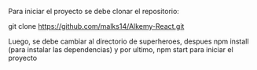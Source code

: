 Para iniciar el proyecto se debe clonar el repositorio:

git clone https://github.com/malks14/Alkemy-React.git

Luego, se debe cambiar al directorio de superheroes, despues npm install (para instalar las dependencias) y por ultimo, npm start para iniciar el proyecto
